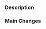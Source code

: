 ### Description
<!-- A brief summary of what was done in this pull request. -->

### Main Changes
<!--
- **change title:** description of the change.
- **change title:** description of the change. 
- **change title:** description of the change.
-->